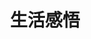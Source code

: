 ﻿---
title: "生活感悟"
description: "生活是一盒巧克力"
slug: "生活感悟"
image: "ellen-borglund-fwa8za2UlUo-unsplash.jpg"
---
